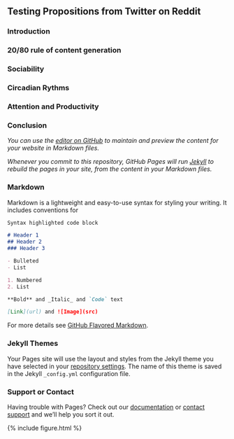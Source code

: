 ## Testing Propositions from Twitter on Reddit


### Introduction

### 20/80 rule of content generation

### Sociability

### Circadian Rythms

### Attention and Productivity

### Conclusion

_You can use the [editor on GitHub](https://github.com/clementlhoste/Reddit-Propositions/edit/gh-pages/index.md) to maintain and preview the content for your website in Markdown files._

_Whenever you commit to this repository, GitHub Pages will run [Jekyll](https://jekyllrb.com/) to rebuild the pages in your site, from the content in your Markdown files._

### Markdown

Markdown is a lightweight and easy-to-use syntax for styling your writing. It includes conventions for

```markdown
Syntax highlighted code block

# Header 1
## Header 2
### Header 3

- Bulleted
- List

1. Numbered
2. List

**Bold** and _Italic_ and `Code` text

[Link](url) and ![Image](src)
```

For more details see [GitHub Flavored Markdown](https://guides.github.com/features/mastering-markdown/).

### Jekyll Themes

Your Pages site will use the layout and styles from the Jekyll theme you have selected in your [repository settings](https://github.com/clementlhoste/Reddit-Propositions/settings). The name of this theme is saved in the Jekyll `_config.yml` configuration file.

### Support or Contact

Having trouble with Pages? Check out our [documentation](https://docs.github.com/categories/github-pages-basics/) or [contact support](https://github.com/contact) and we’ll help you sort it out.

{% include figure.html %}
